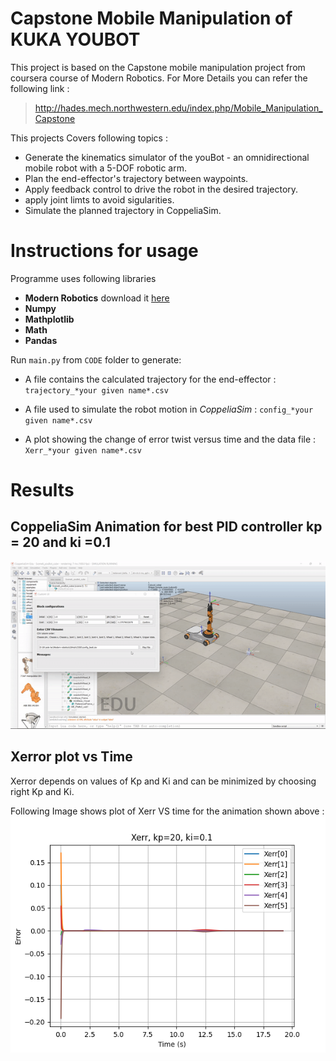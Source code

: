 # Capstone Mobile Manipulation of KUKA YOUBOT

This project is based on the Capstone mobile manipulation project from coursera course of Modern Robotics.
For More Details you can refer the following link :
> http://hades.mech.northwestern.edu/index.php/Mobile_Manipulation_Capstone

This projects Covers following topics :

* Generate the kinematics simulator of the youBot - an omnidirectional mobile robot with a 5-DOF robotic arm.
* Plan the end-effector's trajectory between waypoints.
* Apply feedback control to drive the robot in the desired trajectory.
* apply joint limts to avoid sigularities.
* Simulate the planned trajectory in CoppeliaSim.


# Instructions for usage
Programme uses following libraries
* **Modern Robotics**  download it [here](https://github.com/NxRLab/ModernRobotics)
* **Numpy**
* **Mathplotlib**
* **Math**
* **Pandas**

Run `main.py` from  `CODE` folder to generate:

   * A file contains the calculated trajectory for the end-effector : `trajectory_*your given name*.csv`

   * A file used to simulate the robot motion in *CoppeliaSim* : `config_*your given name*.csv`

   * A plot showing the change of error twist versus time and the data file : `Xerr_*your given name*.csv` 
  
  # Results 
  ## CoppeliaSim Animation for best PID controller kp = 20 and ki =0.1
  
  <img src="./animation.gif" alt="PID error plot" style="zoom: 200%;" /> 
  
  ## Xerror plot vs Time
  Xerror depends on values of Kp and Ki and can be minimized by choosing right Kp and Ki.
  
  Following Image shows plot of Xerr VS time for the animation shown above :
  <img src="./results/best/Xerr_best,kp=20,ki=0.1.png" alt="PID error plot" style="zoom: 200%;" /> 

